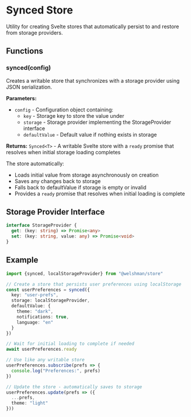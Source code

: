 # Synced Store

Utility for creating Svelte stores that automatically persist to and restore from storage providers.

## Functions

### synced(config)

Creates a writable store that synchronizes with a storage provider using JSON serialization.

**Parameters:**
- `config` - Configuration object containing:
  - `key` - Storage key to store the value under
  - `storage` - Storage provider implementing the StorageProvider interface
  - `defaultValue` - Default value if nothing exists in storage

**Returns:** `Synced<T>` - A writable Svelte store with a `ready` promise that resolves when initial storage loading completes

The store automatically:
- Loads initial value from storage asynchronously on creation
- Saves any changes back to storage
- Falls back to defaultValue if storage is empty or invalid
- Provides a `ready` promise that resolves when initial loading is complete

## Storage Provider Interface

```typescript
interface StorageProvider {
  get: (key: string) => Promise<any>
  set: (key: string, value: any) => Promise<void>
}
```

## Example

```typescript
import {synced, localStorageProvider} from "@welshman/store"

// Create a store that persists user preferences using localStorage
const userPreferences = synced({
  key: "user-prefs",
  storage: localStorageProvider,
  defaultValue: {
    theme: "dark",
    notifications: true,
    language: "en"
  }
})

// Wait for initial loading to complete if needed
await userPreferences.ready

// Use like any writable store
userPreferences.subscribe(prefs => {
  console.log("Preferences:", prefs)
})

// Update the store - automatically saves to storage
userPreferences.update(prefs => ({
  ...prefs,
  theme: "light"
}))
```
